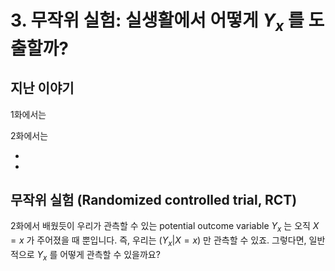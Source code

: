 # 3. 무작위 실험: 실생활에서 어떻게 $Y_x$ 를 도출할까?

## 지난 이야기 

1화에서는 

2화에서는 

* 
* 



## 무작위 실험 (Randomized controlled trial, RCT)

2화에서 배웠듯이 우리가 관측할 수 있는 potential outcome variable $Y_x$ 는 오직 $X=x$ 가 주어졌을 때 뿐입니다. 즉, 우리는 $(Y_x \vert X=x)$ 만 관측할 수 있죠. 그렇다면, 일반적으로 $Y_x$ 를 어떻게 관측할 수 있을까요?  



